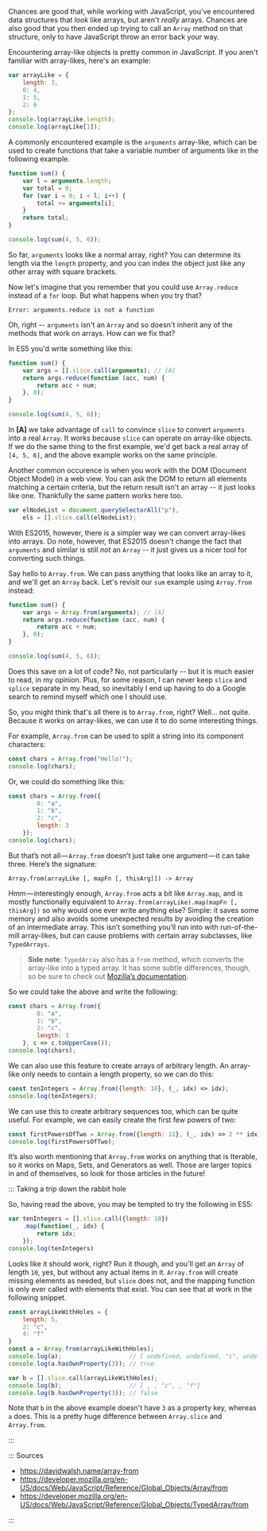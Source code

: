 Chances are good that, while working with JavaScript, you've encountered data structures that _look_ like arrays, but aren't _really_ arrays. Chances are also good that you then ended up trying to call an `Array` method on that structure, only to have JavaScript throw an error back your way.

Encountering array-like objects is pretty common in JavaScript. If you aren't familiar with array-likes, here's an example:

```javascript runnable
var arrayLike = {
    length: 3,
    0: 4,
    1: 5,
    2: 6
};
console.log(arrayLike.length);
console.log(arrayLike[1]);
```


A commonly encountered example is the `arguments` array-like, which can be used to create functions that take a variable number of arguments like in the following example.

```javascript runnable
function sum() {
    var l = arguments.length;
    var total = 0;
    for (var i = 0; i < l; i++) {
        total += arguments[i];
    }
    return total;
}

console.log(sum(4, 5, 6));
```

So far, `arguments` looks like a normal array, right? You can determine its length via the `length` property, and you can index the object just like any other array with square brackets. 

Now let's imagine that you remember that you could use `Array.reduce` instead of a `for` loop. But what happens when you try that?

```
Error: arguments.reduce is not a function
```

Oh, right -- `arguments` isn't an `Array` and so doesn't inherit any of the methods that work on arrays. How can we fix that?

In ES5 you'd write something like this:

```javascript runnable
function sum() {
    var args = [].slice.call(arguments); // [A]
    return args.reduce(function (acc, num) {
        return acc + num;
    }, 0);
}

console.log(sum(4, 5, 6));
```

In **[A]** we take advantage of `call` to convince `slice` to convert `arguments` into a real `Array`. It works because `slice` can operate on array-like objects. If we do the same thing to the first example, we'd get back a real array of `[4, 5, 6]`, and the above example works on the same principle.

Another common occurence is when you work with the DOM (Document Object Model) in a web view. You can ask the DOM to return all elements matching a certain criteria, but the return result isn't an array -- it just looks like one. Thankfully the same pattern works here too.

```javascript
var elNodeList = document.querySelectorAll("p"),
    els = [].slice.call(elNodeList);
```

With ES2015, however, there is a simpler way we can convert array-likes into arrays. Do note, however, that ES2015 doesn't change the fact that `arguments` and similar is still _not_ an `Array` -- it just gives us a nicer tool for converting such things.

Say hello to `Array.from`. We can pass anything that looks like an array to it, and we'll get an `Array` back. Let's revisit our `sum` example using `Array.from` instead:

```javascript runnable
function sum() {
    var args = Array.from(arguments); // [A]
    return args.reduce(function (acc, num) {
        return acc + num;
    }, 0);
}

console.log(sum(4, 5, 6));
```

Does this save on a lot of code? No, not particularly -- but it is much easier to read, in my opinion. Plus, for some reason, I can never keep `slice` and `splice` separate in my head, so inevitably I end up having to do a Google search to remind myself which one I should use.

So, you might think that's all there is to `Array.from`, right? Well... not quite. Because it works on array-likes, we can use it to do some interesting things.

For example, `Array.from` can be used to split a string into its component characters:

```javascript runnable
const chars = Array.from("Hello!");
console.log(chars);
```

Or, we could do something like this:

```javascript runnable
const chars = Array.from({
        0: "a",
        1: "b",
        2: "c",
        length: 3
    });
console.log(chars);
```

But that’s not all — `Array.from` doesn’t just take one argument — it can take three. Here’s the signature:

```
Array.from(arrayLike [, mapFn [, thisArg]]) -> Array
```

Hmm — interestingly enough, `Array.from` acts a bit like `Array.map`, and is mostly functionally equivalent to `Array.from(arrayLike).map(mapFn [, thisArg])` so why would one ever write anything else? Simple: it saves some memory and also avoids some unexpected results by avoiding the creation of an intermediate array. This isn’t something you’ll run into with run-of-the-mill array-likes, but can cause problems with certain array subclasses, like `TypedArrays`.

> **Side note**: `TypedArray` also has a `from` method, which converts the array-like into a typed array. It has some subtle differences, though, so be sure to check out [Mozilla’s documentation](https://developer.mozilla.org/en-US/docs/Web/JavaScript/Reference/Global_Objects/Array/from).

So we could take the above and write the following:
```javascript runnable
const chars = Array.from({
        0: "a",
        1: "b",
        2: "c",
        length: 3
    }, c => c.toUpperCase());
console.log(chars);
```

We can also use this feature to create arrays of arbitrary length. An array-like only needs to contain a length property, so we can do this:

```javascript runnable
const tenIntegers = Array.from({length: 10}, (_, idx) => idx);
console.log(tenIntegers);
```

We can use this to create arbitrary sequences too, which can be quite useful. For example, we can easily create the first few powers of two:

```javascript runnable
const firstPowersOfTwo = Array.from({length: 11}, (_, idx) => 2 ** idx);
console.log(firstPowersOfTwo);
```

It’s also worth mentioning that `Array.from` works on anything that is Iterable, so it works on Maps, Sets, and Generators as well. Those are larger topics in and of themselves, so look for those articles in the future!

::: Taking a trip down the rabbit hole

So, having read the above, you may be tempted to try the following in ES5:

```javascript runnable
var tenIntegers = [].slice.call({length: 10})
    .map(function(_, idx) {
        return idx;
    });
console.log(tenIntegers)
```

Looks like it should work, right? Run it though, and you'll get an `Array` of length `10`, yes, but without any actual items in it. `Array.from` will create missing elements as needed, but `slice` does not, and the mapping function is only ever called with elements that exist. You can see that at work in the following snippet.

```javascript runnable
const arrayLikeWithHoles = {
    length: 5,
    2: "c",
    4: "f"
}
const a = Array.from(arrayLikeWithHoles);
console.log(a);                   // [ undefined, undefined, "c", undefined, "f"]
console.log(a.hasOwnProperty(3)); // true

var b = [].slice.call(arrayLikeWithHoles);
console.log(b);                   // [ , , "c", , "f"]
console.log(b.hasOwnProperty(3)); // false
```

Note that `b` in the above example doesn't have `3` as a property key, whereas `a` does. This is a pretty huge difference between `Array.slice` and `Array.from`.

:::

::: Sources

* https://davidwalsh.name/array-from
* https://developer.mozilla.org/en-US/docs/Web/JavaScript/Reference/Global_Objects/Array/from
* https://developer.mozilla.org/en-US/docs/Web/JavaScript/Reference/Global_Objects/TypedArray/from

:::

